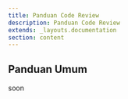 ```yaml
---
title: Panduan Code Review
description: Panduan Code Review
extends: _layouts.documentation
section: content
---
```


## Panduan Umum

soon